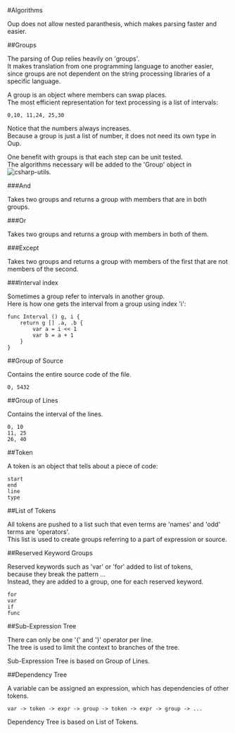 #Algorithms

Oup does not allow nested paranthesis, which makes parsing faster and easier.  

##Groups

The parsing of Oup relies heavily on 'groups'.  
It makes translation from one programming language to another easier,  
since groups are not dependent on the string processing libraries of a specific language.  

A group is an object where members can swap places.  
The most efficient representation for text processing is a list of intervals:  

    0,10, 11,24, 25,30
    
Notice that the numbers always increases.  
Because a group is just a list of number, it does not need its own type in Oup.  

One benefit with groups is that each step can be unit tested.  
The algorithms necessary will be added to the 'Group' object in ![csharp-utils](https://github.com/bvssvni/csharp-utils).  

###And

Takes two groups and returns a group with members that are in both groups.  

###Or

Takes two groups and returns a group with members in both of them.  

###Except

Takes two groups and returns a group with members of the first that are not members of the second.  

###Interval index

Sometimes a group refer to intervals in another group.  
Here is how one gets the interval from a group using index 'i':

    func Interval () g, i {
        return g [] .a, .b {
            var a = i << 1
            var b = a + 1
        }
    }

##Group of Source

Contains the entire source code of the file.  

    0, 5432

##Group of Lines

Contains the interval of the lines.  

    0, 10
    11, 25
    26, 40

##Token

A token is an object that tells about a piece of code:  

    start
    end
    line
    type

##List of Tokens

All tokens are pushed to a list such that even terms are 'names' and 'odd' terms are 'operators'.  
This list is used to create groups referring to a part of expression or source.  

##Reserved Keyword Groups

Reserved keywords such as 'var' or 'for' added to list of tokens,  
because they break the pattern <name> <op> <name> ...  
Instead, they are added to a group, one for each reserved keyword.  

    for
    var
    if
    func

##Sub-Expression Tree

There can only be one '{' and '}' operator per line.  
The tree is used to limit the context to branches of the tree.  

Sub-Expression Tree is based on Group of Lines.

##Dependency Tree

A variable can be assigned an expression, which has dependencies of other tokens.  

    var -> token -> expr -> group -> token -> expr -> group -> ...

Dependency Tree is based on List of Tokens.  

